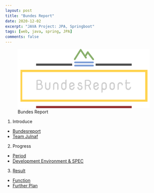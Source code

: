 ```yaml
---
layout: post
title: "Bundes Report"
date: 2020-12-02
excerpt: "JAVA Project: JPA, Springboot"
tags: [web, java, spring, JPA]
comments: false
---
```


  <figure>
	  <a href="/assets/img/posts/bundes_report/bundesreport.png"><img src="/assets/img/posts/bundes_report/bundesreport-logo.png"></a>
	<figcaption>Bundes Report</figcaption>
  </figure>

1. Introduce
  * <a href="https://github.com/veritas0806/BundesReport">Bundesreport</a>
  * <a href="https://github.com/veritas0806/BundesReport#team-julnaf-%EC%9C%A8%EB%82%98%ED%94%84">Team Julnaf</a>
2. Progress
  * <a href="https://github.com/veritas0806/BundesReport#%EC%A7%84%ED%96%89-%EA%B8%B0%EA%B0%84">Period</a>
  * <a href="https://github.com/veritas0806/BundesReport#%EA%B0%9C%EB%B0%9C%ED%99%98%EA%B2%BD--%EA%B8%B0%EC%88%A0">Development Environment & SPEC
3. Result
  * <a href="https://github.com/veritas0806/BundesReport#%EA%B5%AC%ED%98%84-%EA%B8%B0%EB%8A%A5">Function</a>
  * <a href="https://github.com/veritas0806/BundesReport#%EC%B6%94%ED%9B%84-%EA%B3%84%ED%9A%8D">Further Plan</a>

